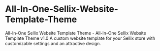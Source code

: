 # All-In-One-Sellix-Website-Template-Theme
All-In-One Sellix Website Template Theme - All-In-One Sellix Website Template Theme v1.0 A custom website template for your Sellix store with customizable settings and an attractive design.

